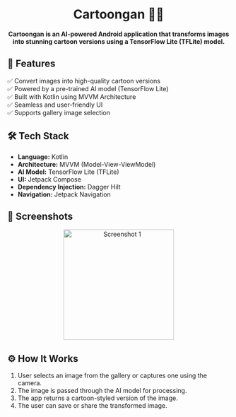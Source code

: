 <h1 align="center">Cartoongan 🎨🤖</h1>

<p align="center">
  <strong>Cartoongan is an AI-powered Android application that transforms images into stunning cartoon versions using a TensorFlow Lite (TFLite) model.</strong>
</p>

## 🚀 Features

✅ Convert images into high-quality cartoon versions  
✅ Powered by a pre-trained AI model (TensorFlow Lite)  
✅ Built with Kotlin using MVVM Architecture  
✅ Seamless and user-friendly UI  
✅ Supports gallery image selection  

## 🛠️ Tech Stack

- **Language:** Kotlin  
- **Architecture:** MVVM (Model-View-ViewModel)  
- **AI Model:** TensorFlow Lite (TFLite)  
- **UI:** Jetpack Compose 
- **Dependency Injection:** Dagger Hilt  
- **Navigation:** Jetpack Navigation  

## 📸 Screenshots

<p align="center">
  <img src="=https://github.com/user-attachments/assets/c5091cb8-2187-428d-8aa9-c95476e3ccf9" alt="Screenshot 1" width="250"/>
</p>

## ⚙️ How It Works

1. User selects an image from the gallery or captures one using the camera.  
2. The image is passed through the AI model for processing.  
3. The app returns a cartoon-styled version of the image.  
4. The user can save or share the transformed image.  

